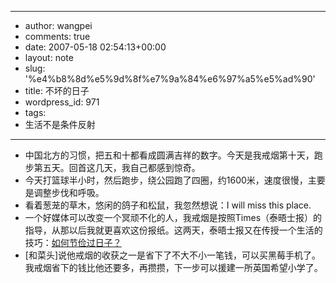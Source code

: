 - --
- author: wangpei
- comments: true
- date: 2007-05-18 02:54:13+00:00
- layout: note
- slug: '%e4%b8%8d%e5%9d%8f%e7%9a%84%e6%97%a5%e5%ad%90'
- title: 不坏的日子
- wordpress_id: 971
- tags:
- 生活不是条件反射
- --
- 中国北方的习惯，把五和十都看成圆满吉祥的数字。今天是我戒烟第十天，跑步第五天。回首这几天，我自己都感到惊奇。
- 今天打篮球半小时，然后跑步，绕公园跑了四圈，约1600米，速度很慢，主要是调整步伐和呼吸。
- 看着葱茏的草木，悠闲的鸽子和松鼠，我忽然想说：I will miss this place.
- 一个好媒体可以改变一个冥顽不化的人，我戒烟是按照Times（泰晤士报）的指导，从那以后我就更喜欢这份报纸。这两天，泰晤士报又在传授一个生活的技巧：[如何节俭过日子？](http://business.timesonline.co.uk/tol/business/money/consumer_affairs/article1799257.ece)
- [和菜头]说他戒烟的收获之一是省下了不大不小一笔钱，可以买黑莓手机了。我戒烟省下的钱比他还要多，再攒攒，下一步可以援建一所英国希望小学了。
